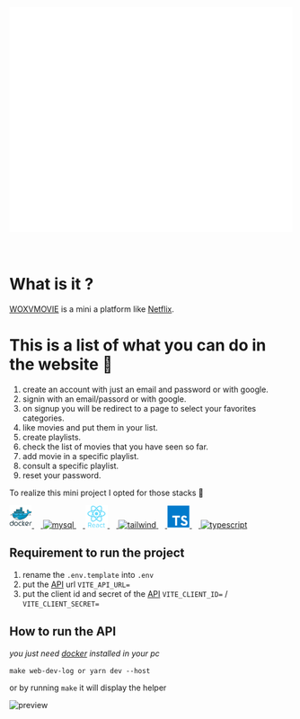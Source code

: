 <div align="center">
	<br>
	<a href="https://woxvmovie.woxv.org/">
		<img src="woxvmovie_banner.svg" width="800" height="400" alt="Click to see the source">
	</a>
	<br>
</div>
	<br/>
	<br/>

# What is it ?
<a href="https://woxv.ddns.net">WOXVMOVIE</a> is a mini a platform like <a href="https://netflix.com/">Netflix</a>.


# This is a list of what you can do in the website 🚀

1. create an account with just an email and password or with google.
2. signin with an email/passord or with google.
3. on signup you will be redirect to a page to select your favorites categories.
4. like movies and put them in your list.
5. create playlists.
6. check the list of movies that you have seen so far.
7. add movie in a specific playlist.
8. consult a specific playlist.
9. reset your password.

To realize this mini project I opted for those stacks 🎉

<a href="https://www.docker.com/" target="_blank" rel="noreferrer"> <img src="https://raw.githubusercontent.com/devicons/devicon/master/icons/docker/docker-original-wordmark.svg" alt="docker" width="40" height="40"/> </a>&nbsp;&nbsp;&nbsp;<a href="https://www.framer.com/motion/" target="_blank" rel="noreferrer"> <img src="https://user-images.githubusercontent.com/51588681/158126636-ebb2e97b-77d2-474d-abfd-1cb81f2eb1c9.svg" alt="mysql" width="40" height="40"/> </a>&nbsp;&nbsp;&nbsp;<a href="https://reactjs.org/" target="_blank" rel="noreferrer"> <img src="https://raw.githubusercontent.com/devicons/devicon/master/icons/react/react-original-wordmark.svg" alt="react" width="40" height="40"/> </a>&nbsp;&nbsp;&nbsp;<a href="https://tailwindcss.com/" target="_blank" rel="noreferrer"> <img src="https://www.vectorlogo.zone/logos/tailwindcss/tailwindcss-icon.svg" alt="tailwind" width="40" height="40"/> </a>&nbsp;&nbsp;&nbsp;<a href="https://www.typescriptlang.org/" target="_blank" rel="noreferrer"> <img src="https://raw.githubusercontent.com/devicons/devicon/master/icons/typescript/typescript-original.svg" alt="typescript" width="40" height="40"/> </a>&nbsp;&nbsp;&nbsp;<a href="https://www.typescriptlang.org/" target="_blank" rel="noreferrer"> <img src="https://user-images.githubusercontent.com/51588681/158127328-b1a235e9-4b12-493a-993f-4cfca76af8a7.svg" alt="typescript" width="40" height="40"/> </a>

## Requirement to run the project

1. rename the `.env.template` into `.env`
2. put the [API]("https://github.com/Abdillah-Epi/woxv-movie-api") url `VITE_API_URL=`
3. put the client id and secret of the [API]("https://github.com/Abdillah-Epi/woxv-movie-api") `VITE_CLIENT_ID=` / `VITE_CLIENT_SECRET=`

## How to run the API
*you just need [docker](https://docs.docker.com/get-docker/) installed in your pc*
````
make web-dev-log or yarn dev --host
````
or by running `make` it will display the helper

![preview](https://github.com/Abdillah-Epi/woxvmovie/blob/master/woxvmoie.gif)
